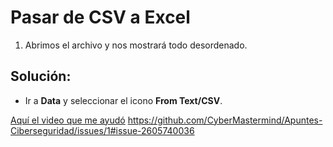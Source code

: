 # Pasar de CSV a Excel

1. Abrimos el archivo y nos mostrará todo desordenado.

## Solución:

- Ir a **Data** y seleccionar el icono **From Text/CSV**.

[Aquí el video que me ayudó](https://www.youtube.com/watch?v=edwnaFgMzQg)
https://github.com/CyberMastermind/Apuntes-Ciberseguridad/issues/1#issue-2605740036
